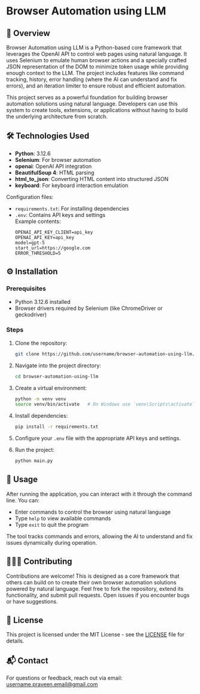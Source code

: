 <h1 style="border: none;">Browser Automation using LLM</h1>


## 🚀 Overview

Browser Automation using LLM is a Python-based core framework that leverages the OpenAI API to control web pages using natural language. It uses Selenium to emulate human browser actions and a specially crafted JSON representation of the DOM to minimize token usage while providing enough context to the LLM. The project includes features like command tracking, history, error handling (where the AI can understand and fix errors), and an iteration limiter to ensure robust and efficient automation.

This project serves as a powerful foundation for building browser automation solutions using natural language. Developers can use this system to create tools, extensions, or applications without having to build the underlying architecture from scratch.

## 🛠️ Technologies Used

- **Python**: 3.12.6
- **Selenium**: For browser automation
- **openai**: OpenAI API integration
- **BeautifulSoup 4**: HTML parsing
- **html_to_json**: Converting HTML content into structured JSON
- **keyboard**: For keyboard interaction emulation

Configuration files:
- `requirements.txt`: For installing dependencies
- `.env`: Contains API keys and settings  
  Example contents:
  ```
  OPENAI_API_KEY_CLIENT=api_key
  OPENAI_API_KEY=api_key
  model=gpt-5
  start_url=https://google.com
  ERROR_THRESHOLD=5
  ```


## ⚙️ Installation

### Prerequisites

- Python 3.12.6 installed
- Browser drivers required by Selenium (like ChromeDriver or geckodriver)

### Steps

1. Clone the repository:
   ```bash
   git clone https://github.com/username/browser-automation-using-llm.git](https://github.com/praveenkurup/Browser-Automation-Using-LLM.git
   ```
2. Navigate into the project directory:
   ```bash
   cd browser-automation-using-llm
   ```
3. Create a virtual environment:
   ```bash
   python -m venv venv
   source venv/bin/activate   # On Windows use `venv\Scripts\activate`
   ```
4. Install dependencies:
   ```bash
   pip install -r requirements.txt
   ```
5. Configure your `.env` file with the appropriate API keys and settings.

6. Run the project:
   ```bash
   python main.py
   ```

## 🧪 Usage

After running the application, you can interact with it through the command line. You can:
- Enter commands to control the browser using natural language
- Type `help` to view available commands
- Type `exit` to quit the program

The tool tracks commands and errors, allowing the AI to understand and fix issues dynamically during operation.

## 🧑‍🤝‍🧑 Contributing

Contributions are welcome! This is designed as a core framework that others can build on to create their own browser automation solutions powered by natural language. Feel free to fork the repository, extend its functionality, and submit pull requests. Open issues if you encounter bugs or have suggestions.

## 📄 License

This project is licensed under the MIT License - see the [LICENSE](./LICENSE) file for details.

## 📬 Contact

For questions or feedback, reach out via email: [username.praveen.email@gmail.com](mailto:username.praveen.email@gmail.com)
